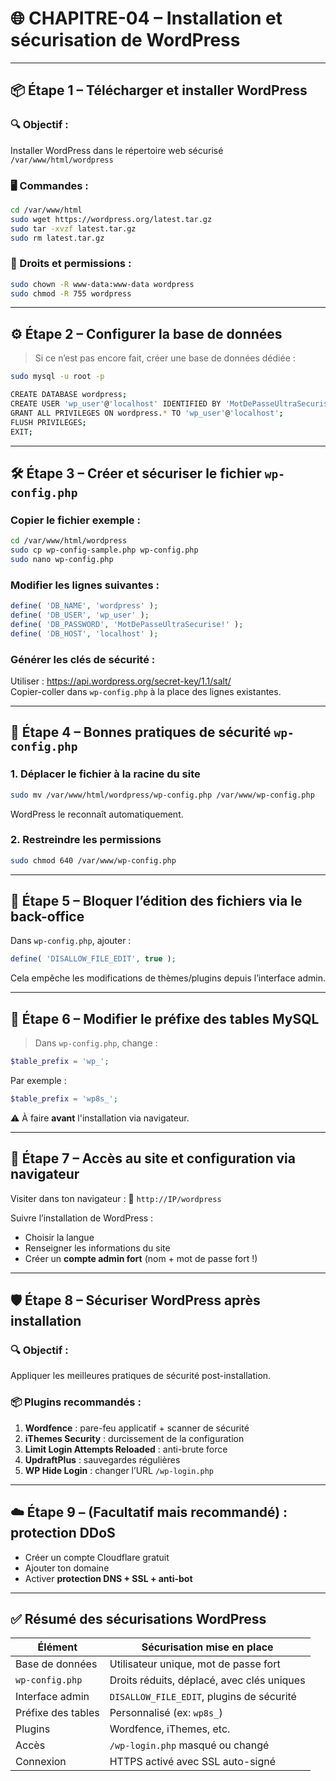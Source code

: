 # 🌐 **CHAPITRE-04 – Installation et sécurisation de WordPress**

---

## 📦 Étape 1 – Télécharger et installer WordPress

### 🔍 Objectif :
Installer WordPress dans le répertoire web sécurisé `/var/www/html/wordpress`

### 🖥️ Commandes :
```bash
cd /var/www/html
sudo wget https://wordpress.org/latest.tar.gz
sudo tar -xvzf latest.tar.gz
sudo rm latest.tar.gz
```

### 📁 Droits et permissions :
```bash
sudo chown -R www-data:www-data wordpress
sudo chmod -R 755 wordpress
```

---

## ⚙️ Étape 2 – Configurer la base de données

> Si ce n’est pas encore fait, créer une base de données dédiée :

```bash
sudo mysql -u root -p

CREATE DATABASE wordpress;
CREATE USER 'wp_user'@'localhost' IDENTIFIED BY 'MotDePasseUltraSecurise!';
GRANT ALL PRIVILEGES ON wordpress.* TO 'wp_user'@'localhost';
FLUSH PRIVILEGES;
EXIT;
```

---

## 🛠️ Étape 3 – Créer et sécuriser le fichier `wp-config.php`

### Copier le fichier exemple :
```bash
cd /var/www/html/wordpress
sudo cp wp-config-sample.php wp-config.php
sudo nano wp-config.php
```

### Modifier les lignes suivantes :
```php
define( 'DB_NAME', 'wordpress' );
define( 'DB_USER', 'wp_user' );
define( 'DB_PASSWORD', 'MotDePasseUltraSecurise!' );
define( 'DB_HOST', 'localhost' );
```

### Générer les clés de sécurité :
Utiliser : https://api.wordpress.org/secret-key/1.1/salt/  
Copier-coller dans `wp-config.php` à la place des lignes existantes.

---

## 🔐 Étape 4 – Bonnes pratiques de sécurité `wp-config.php`

### 1. Déplacer le fichier à la racine du site
```bash
sudo mv /var/www/html/wordpress/wp-config.php /var/www/wp-config.php
```
WordPress le reconnaît automatiquement.

### 2. Restreindre les permissions
```bash
sudo chmod 640 /var/www/wp-config.php
```

---

## 🚫 Étape 5 – Bloquer l’édition des fichiers via le back-office

Dans `wp-config.php`, ajouter :
```php
define( 'DISALLOW_FILE_EDIT', true );
```

Cela empêche les modifications de thèmes/plugins depuis l’interface admin.

---

## 🔧 Étape 6 – Modifier le préfixe des tables MySQL

> Dans `wp-config.php`, change :
```php
$table_prefix = 'wp_';
```
Par exemple :
```php
$table_prefix = 'wp8s_';
```

⚠️ À faire **avant** l'installation via navigateur.

---

## 🧱 Étape 7 – Accès au site et configuration via navigateur

Visiter dans ton navigateur :
📲 `http://IP/wordpress`

Suivre l’installation de WordPress :
- Choisir la langue
- Renseigner les informations du site
- Créer un **compte admin fort** (nom + mot de passe fort !)

---

## 🛡️ Étape 8 – Sécuriser WordPress après installation

### 🔍 Objectif :
Appliquer les meilleures pratiques de sécurité post-installation.

### 📦 Plugins recommandés :
1. **Wordfence** : pare-feu applicatif + scanner de sécurité
2. **iThemes Security** : durcissement de la configuration
3. **Limit Login Attempts Reloaded** : anti-brute force
4. **UpdraftPlus** : sauvegardes régulières
5. **WP Hide Login** : changer l’URL `/wp-login.php`

---

## ☁️ Étape 9 – (Facultatif mais recommandé) : protection DDoS

- Créer un compte Cloudflare gratuit
- Ajouter ton domaine
- Activer **protection DNS + SSL + anti-bot**

---

## ✅ Résumé des sécurisations WordPress

| Élément                          | Sécurisation mise en place                          |
|----------------------------------|------------------------------------------------------|
| Base de données                  | Utilisateur unique, mot de passe fort               |
| `wp-config.php`                  | Droits réduits, déplacé, avec clés uniques          |
| Interface admin                  | `DISALLOW_FILE_EDIT`, plugins de sécurité           |
| Préfixe des tables               | Personnalisé (ex: `wp8s_`)                          |
| Plugins                          | Wordfence, iThemes, etc.                            |
| Accès                            | `/wp-login.php` masqué ou changé                    |
| Connexion                        | HTTPS activé avec SSL auto-signé                    |
